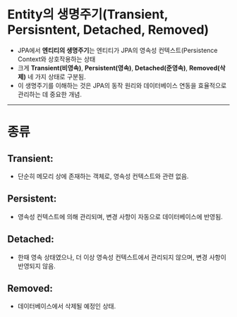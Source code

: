 # Entity의 생명주기(Transient, Persisntent, Detached, Removed)

- JPA에서 **엔티티의 생명주기**는 엔티티가 JPA의 영속성 컨텍스트(Persistence Context와 상호작용하는 상태
- 크게 **Transient(비영속)**, **Persistent(영속)**, **Detached(준영속)**, **Removed(삭제)** 네 가지 상태로 구분됨.
- 이 생명주기를 이해하는 것은 JPA의 동작 원리와 데이터베이스 연동을 효율적으로 관리하는 데 중요한 개념.

---

# 종류

## **Transient**:

- 단순히 메모리 상에 존재하는 객체로, 영속성 컨텍스트와 관련 없음.

## **Persistent**:

- 영속성 컨텍스트에 의해 관리되며, 변경 사항이 자동으로 데이터베이스에 반영됨.

## **Detached**:

- 한때 영속 상태였으나, 더 이상 영속성 컨텍스트에서 관리되지 않으며, 변경 사항이 반영되지 않음.

## **Removed**:

- 데이터베이스에서 삭제될 예정인 상태.